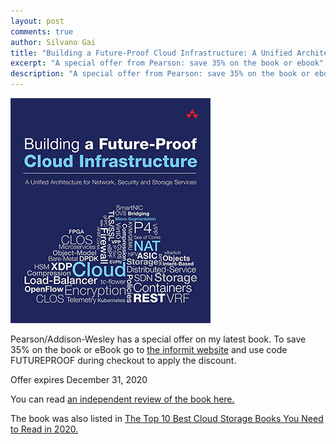 ```yaml
---
layout: post
comments: true
author: Silvano Gai
title: "Building a Future-Proof Cloud Infrastructure: A Unified Architecture for Network, Security, and Storage Services"
excerpt: "A special offer from Pearson: save 35% on the book or ebook"
description: "A special offer from Pearson: save 35% on the book or ebook"
---
```



![Book Cover](/assets/images/book-cover.jpg)

Pearson/Addison-Wesley has a special offer on my latest book. To save 35% on the book or eBook go to [the informit website](https://www.informit.com/store/building-a-future-proof-cloud-infrastructure-a-unified-9780136624097?utm_source=pensando&utm_medium=website&utm_campaign=bookad) and use code FUTUREPROOF during checkout to apply the discount.

Offer expires December 31, 2020

You can read [an independent review of the book here.](https://www.linkedin.com/posts/activity-6642125779486539776-FJAj/)

The book was also listed in [The Top 10 Best Cloud Storage Books You Need to Read in 2020.](https://solutionsreview.com/data-storage/the-top-10-best-cloud-storage-books-you-need-to-read-in-2020/)
